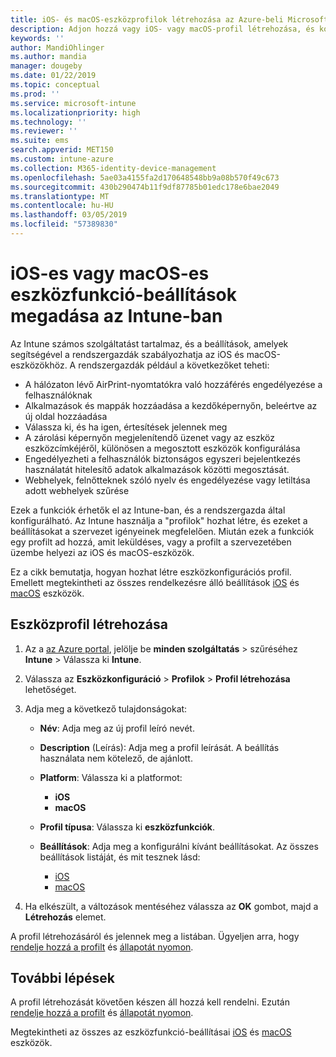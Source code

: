 ```yaml
---
title: iOS- és macOS-eszközprofilok létrehozása az Azure-beli Microsoft Intune-ban | Microsoft Docs
description: Adjon hozzá vagy iOS- vagy macOS-profil létrehozása, és konfigurálhatja az AirPrint, elrendezését a kezdőképernyő, értesítések, közös használatú eszköz, egyszeri bejelentkezési és a webtartalomszűrő-beállításai a Microsoft Intune-ban.
keywords: ''
author: MandiOhlinger
ms.author: mandia
manager: dougeby
ms.date: 01/22/2019
ms.topic: conceptual
ms.prod: ''
ms.service: microsoft-intune
ms.localizationpriority: high
ms.technology: ''
ms.reviewer: ''
ms.suite: ems
search.appverid: MET150
ms.custom: intune-azure
ms.collection: M365-identity-device-management
ms.openlocfilehash: 5ae03a4155fa2d170648548bb9a08b570f49c673
ms.sourcegitcommit: 430b290474b11f9df87785b01edc178e6bae2049
ms.translationtype: MT
ms.contentlocale: hu-HU
ms.lasthandoff: 03/05/2019
ms.locfileid: "57389830"
---
```

# <a name="add-ios-or-macos-device-feature-settings-in-intune"></a>iOS-es vagy macOS-es eszközfunkció-beállítások megadása az Intune-ban

Az Intune számos szolgáltatást tartalmaz, és a beállítások, amelyek segítségével a rendszergazdák szabályozhatja az iOS és macOS-eszközökhöz. A rendszergazdák például a következőket teheti:

- A hálózaton lévő AirPrint-nyomtatókra való hozzáférés engedélyezése a felhasználóknak
- Alkalmazások és mappák hozzáadása a kezdőképernyőn, beleértve az új oldal hozzáadása
- Válassza ki, és ha igen, értesítések jelennek meg
- A zárolási képernyőn megjelenítendő üzenet vagy az eszköz eszközcímkéjéről, különösen a megosztott eszközök konfigurálása
- Engedélyezheti a felhasználók biztonságos egyszeri bejelentkezés használatát hitelesítő adatok alkalmazások közötti megosztását.
- Webhelyek, felnőtteknek szóló nyelv és engedélyezése vagy letiltása adott webhelyek szűrése

Ezek a funkciók érhetők el az Intune-ban, és a rendszergazda által konfigurálható. Az Intune használja a "profilok" hozhat létre, és ezeket a beállításokat a szervezet igényeinek megfelelően. Miután ezek a funkciók egy profilt ad hozzá, amit leküldéses, vagy a profilt a szervezetében üzembe helyezi az iOS és macOS-eszközök.

Ez a cikk bemutatja, hogyan hozhat létre eszközkonfigurációs profil. Emellett megtekintheti az összes rendelkezésre álló beállítások [iOS](ios-device-features-settings.md) és [macOS](macos-device-features-settings.md) eszközök.

## <a name="create-a-device-profile"></a>Eszközprofil létrehozása

1. Az a [az Azure portal](https://portal.azure.com), jelölje be **minden szolgáltatás** > szűréséhez **Intune** > Válassza ki **Intune**.
2. Válassza az **Eszközkonfiguráció** > **Profilok** > **Profil létrehozása** lehetőséget.
3. Adja meg a következő tulajdonságokat:

    - **Név**: Adja meg az új profil leíró nevét.
    - **Description** (Leírás): Adja meg a profil leírását. A beállítás használata nem kötelező, de ajánlott.
    - **Platform**: Válassza ki a platformot:
        - **iOS**
        - **macOS**
    - **Profil típusa**: Válassza ki **eszközfunkciók**.
    - **Beállítások**: Adja meg a konfigurálni kívánt beállításokat. Az összes beállítások listáját, és mit tesznek lásd:

        - [iOS](ios-device-features-settings.md)
        - [macOS](macos-device-features-settings.md)

4. Ha elkészült, a változások mentéséhez válassza az **OK** gombot, majd a **Létrehozás** elemet.

A profil létrehozásáról és jelennek meg a listában. Ügyeljen arra, hogy [rendelje hozzá a profilt](device-profile-assign.md) és [állapotát nyomon](device-profile-monitor.md).

## <a name="next-steps"></a>További lépések

A profil létrehozását követően készen áll hozzá kell rendelni. Ezután [rendelje hozzá a profilt](device-profile-assign.md) és [állapotát nyomon](device-profile-monitor.md).

Megtekintheti az összes az eszközfunkció-beállításai [iOS](ios-device-features-settings.md) és [macOS](macos-device-features-settings.md) eszközök.
